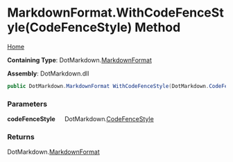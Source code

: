# MarkdownFormat\.WithCodeFenceStyle\(CodeFenceStyle\) Method

[Home](../../../README.md)

**Containing Type**: DotMarkdown\.[MarkdownFormat](../README.md)

**Assembly**: DotMarkdown\.dll

```csharp
public DotMarkdown.MarkdownFormat WithCodeFenceStyle(DotMarkdown.CodeFenceStyle codeFenceStyle)
```

### Parameters

**codeFenceStyle** &emsp; DotMarkdown\.[CodeFenceStyle](../../CodeFenceStyle/README.md)

### Returns

DotMarkdown\.[MarkdownFormat](../README.md)

